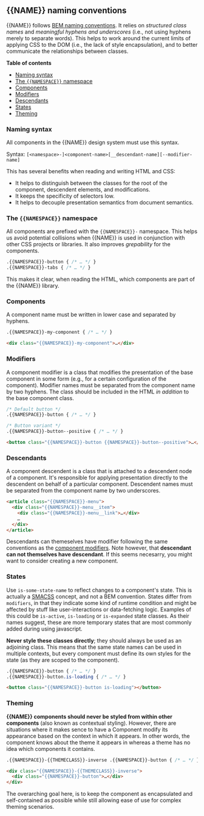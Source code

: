 ## {{NAME}} naming conventions

{{NAME}} follows [BEM naming conventions](http://getbem.com/naming/).
It relies on _structured class names_ and _meaningful hyphens and underscores_
(i.e., not using hyphens merely to separate words). This helps to work around
the current limits of applying CSS to the DOM (i.e., the lack of style
encapsulation), and to better communicate the relationships between classes.


**Table of contents**
* [Naming syntax](#naming-syntax)
* [The `{{NAMESPACE}}` namespace](#namespace)
* [Components](#components)
* [Modifiers](#modifiers)
* [Descendants](#descendants)
* [States](#states)
* [Theming](#theming)

<a name="naming-syntax"></a>
### Naming syntax

All components in the {{NAME}} design system must use this syntax.

Syntax: `[<namespace>-]<component-name>[__descendant-name][--modifier-name]`

This has several benefits when reading and writing HTML and CSS:

* It helps to distinguish between the classes for the root of the component,
  descendent elements, and modifications.
* It keeps the specificity of selectors low.
* It helps to decouple presentation semantics from document semantics.

<a name="namespace"></a>
### The `{{NAMESPACE}}` namespace

All components are prefixed with the `{{NAMESPACE}}-` namespace. This helps us
avoid potential collisions when {{NAME}} is used in conjunction with other CSS
projects or libraries. It also improves _grepability_ for the components.

```css
.{{NAMESPACE}}-button { /* … */ }
.{{NAMESPACE}}-tabs { /* … */ }
```

This makes it clear, when reading the HTML, which components are part of the
{{NAME}} library.


<a name="components"></a>
### Components

A component name must be written in lower case and separated by hyphens.

```css
.{{NAMESPACE}}-my-component { /* … */ }
```

```html
<div class="{{NAMESPACE}}-my-component">…</div>
```

<a name="modifiers"></a>
### Modifiers

A component modifier is a class that modifies the presentation of the base
component in some form (e.g., for a certain configuration of the component).
Modifier names must be separated from the component name by two hyphens. The
class should be included in the HTML _in addition_ to the base component class.

```css
/* Default button */
.{{NAMESPACE}}-button { /* … */ }

/* Button variant */
.{{NAMESPACE}}-button--positive { /* … */ }
```

```html
<button class="{{NAMESPACE}}-button {{NAMESPACE}}-button--positive">…</button>
```

<a name="descendants"></a>
### Descendants

A component descendent is a class that is attached to a descendent node of a
component. It's responsible for applying presentation directly to the
descendent on behalf of a particular component. Descendent names must be
separated from the component name by two underscores.

```html
<article class="{{NAMESPACE}}-menu">
  <div class="{{NAMESPACE}}-menu__item">
    <div class="{{NAMESPACE}}-menu__link">…</div>
    …
  </div>
</article>
```

Descendants can themeselves have modifier following the same conventions as the
[component modifiers](#modifiers). Note however, that
**descendant can not themselves have descendant**. If this seems necesarry, you
might want to consider creating a new component.


<a name="states"></a>
### States

Use `is-some-state-name` to reflect changes to a component's state. This is
actually a [SMACSS](https://smacss.com/book/type-state) concept, and not a BEM
convention. States differ from `modifiers`, in that they indicate some kind of runtime
condition and might be affected by stuff like user-interactions or data-fetching
logic. Examples of this could be `is-active`, `is-loading` or `is-expanded`
state classes. As their names suggest, these are more temporary states that are
most commonly  added during using javascript.

**Never style these classes directly**; they should always be used as an
adjoining class. This means that the same state names can be used in multiple
contexts, but every component must define its own styles for the state (as they
are scoped to the component).

```css
.{{NAMESPACE}}-button { /* … */ }
.{{NAMESPACE}}-button.is-loading { /* … */ }
```

```html
<button class="{{NAMESPACE}}-button is-loading"></button>
```

<a name="theming"></a>
### Theming

**{{NAME}} components should never be styled from within other components**
(also known as contextual styling). However, there are situations where it makes
sence to have a Component modify its appearance based on the context in which it
appears. In other words, the component knows about the theme it appears in
whereas a theme has no idea which components it contains.

```css
.{{NAMESPACE}}-{{THEMECLASS}}-inverse .{{NAMESPACE}}-button { /* … */ }
```

```html
<div class="{{NAMESPACE}}-{{THEMECLASS}}-inverse">
  <div class="{{NAMESPACE}}-button">…</div>
</div>
```

The overarching goal here, is to keep the component as encapsulated and
self-contained as possible while still allowing ease of use for complex theming
scenarios.
